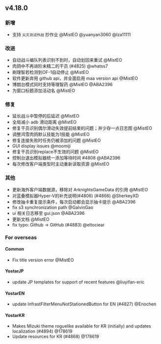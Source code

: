 ## v4.18.0

### 新增

- 支持 `尖灭测试作战` 抄作业 @MistEO @yuanyan3060 @lza11111

### 改进

- 自动战斗编队列表识别不到时，自动划回来重试 @MistEO
- 肉鸽中不再进阶未精二的干员 (#4825) @whatss7
- 刷理智若检测到OF-1自动停止 @MistEO
- 软件更新弃用 github api，并全面启用 maa version api @MistEO
- 博朗台模式同时支持等理智药 @MistEO @ABA2396
- 为窗口标题添加活动名 @MistEO

### 修复

- 延长战斗中暂停的后延迟 @MistEO
- 全局减小 adb 滑动距离 @MistEO
- 修复干员识别偶尔滑动失效提前结束的问题；并少存一点日志图 @MistEO
- 调整鸿雪肉鸽默认技能为1技能 @MistEO
- 修复连接失败时任务仍被添加的问题 @MistEO
- GUI display issues @moomiji
- 修复干员识别replace不生效的问题 @MistEO
- 控制台退出模拟器统一添加等待时间 #4808 @ABA2396
- 每次修改客户端类型时主动重新读取资源 @MistEO

### 其他

- 更新海外客户端数据源，移除对 ArknightsGameData 的引用 @MistEO
- 对蓝叠模拟器Hyper-V的补充说明(#4806) (#4866) @SherkeyXD
- 修改抽卡重复提示条件，每次启动都会显示抽卡提示 @ABA2396
- fix s3 synchronization path @GalvinGao
- ui 相关日志移至 gui.json @ABA2396
- 更新文档 @MistEO
- fix typo: Github -> GitHub (#4883) @eltociear

### For overseas

#### Common

- Fix title version error @MistEO

#### YostarJP

- update JP templates for support of recent features @liuyifan-eric

#### YostarEN

- update InfrastFilterMenuNotStationedButton for EN (#4827) @Enochen

#### YostarKR

- Makes Mizuki theme roguelike available for KR (initially) and updates localization (#4894) @178619
- Update resources for KR (#4868) @178619

